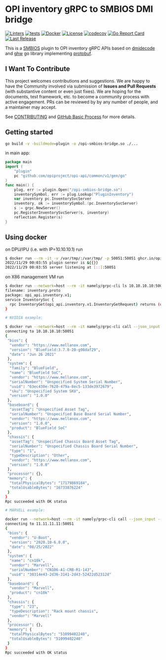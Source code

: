 # OPI inventory gRPC to SMBIOS DMI bridge

[![Linters](https://github.com/opiproject/opi-smbios-bridge/actions/workflows/linters.yml/badge.svg)](https://github.com/opiproject/opi-smbios-bridge/actions/workflows/linters.yml)
[![tests](https://github.com/opiproject/opi-smbios-bridge/actions/workflows/go.yml/badge.svg)](https://github.com/opiproject/opi-smbios-bridge/actions/workflows/go.yml)
[![Docker](https://github.com/opiproject/opi-smbios-bridge/actions/workflows/docker-publish.yml/badge.svg)](https://github.com/opiproject/opi-smbios-bridge/actions/workflows/docker-publish.yml)
[![License](https://img.shields.io/github/license/opiproject/opi-smbios-bridge?style=flat-square&color=blue&label=License)](https://github.com/opiproject/opi-smbios-bridge/blob/master/LICENSE)
[![codecov](https://codecov.io/gh/opiproject/opi-smbios-bridge/branch/main/graph/badge.svg)](https://codecov.io/gh/opiproject/opi-smbios-bridge)
[![Go Report Card](https://goreportcard.com/badge/github.com/opiproject/opi-smbios-bridge)](https://goreportcard.com/report/github.com/opiproject/opi-smbios-bridge)
[![Last Release](https://img.shields.io/github/v/release/opiproject/opi-smbios-bridge?label=Latest&style=flat-square&logo=go)](https://github.com/opiproject/opi-smbios-bridge/releases)

This is a [SMBIOS](https://www.dmtf.org/standards/smbios) plugin to OPI inventory gRPC APIs based on [dmidecode](https://linux.die.net/man/8/dmidecode) and [ghw](https://github.com/jaypipes/ghw) go library implementing [protobuf](https://github.com/opiproject/opi-api/blob/main/common/v1/inventory.proto).

## I Want To Contribute

This project welcomes contributions and suggestions.  We are happy to have the Community involved via submission of **Issues and Pull Requests** (with substantive content or even just fixes). We are hoping for the documents, test framework, etc. to become a community process with active engagement.  PRs can be reviewed by by any number of people, and a maintainer may accept.

See [CONTRIBUTING](https://github.com/opiproject/opi/blob/main/CONTRIBUTING.md) and [GitHub Basic Process](https://github.com/opiproject/opi/blob/main/doc-github-rules.md) for more details.

## Getting started

```bash
go build -v -buildmode=plugin -o /opi-smbios-bridge.so ./...
```

 in main app:

```go
package main
import (
    "plugin"
    pc "github.com/opiproject/opi-api/common/v1/gen/go"
)
func main() {
    plug, err := plugin.Open("/opi-smbios-bridge.so")
    inventorySymbol, err := plug.Lookup("PluginInventory")
    var inventory pc.InventorySvcServer
    inventory, ok := inventorySymbol.(pc.InventorySvcServer)
    s := grpc.NewServer()
    pc.RegisterInventorySvcServer(s, inventory)
    reflection.Register(s)
}
```

## Using docker

on DPU/IPU (i.e. with IP=10.10.10.1) run

```bash
$ docker run --rm -it -v /var/tmp/:/var/tmp/ -p 50051:50051 ghcr.io/opiproject/opi-smbios-bridge:main
2022/11/29 00:03:55 plugin serevr is &{{}}
2022/11/29 00:03:55 server listening at [::]:50051
```

on X86 management VM run

```bash
$ docker run --network=host --rm -it namely/grpc-cli ls 10.10.10.10:50051 opi_api.inventory.v1.InventorySvc -l
filename: inventory.proto
package: opi_api.inventory.v1;
service InventorySvc {
  rpc InventoryGet(opi_api.inventory.v1.InventoryGetRequest) returns (opi_api.inventory.v1.InventoryGetResponse) {}
}

# NVIDIA example:

$ docker run --network=host --rm -it namely/grpc-cli call --json_input --json_output 10.10.10.10:50051 InventoryGet "{}"
connecting to 10.10.10.10:50051
{
 "bios": {
  "vendor": "https://www.mellanox.com",
  "version": "BlueField:3.7.0-20-g98daf29",
  "date": "Jun 26 2021"
 },
 "system": {
  "family": "BlueField",
  "name": "BlueField SoC",
  "vendor": "https://www.mellanox.com",
  "serialNumber": "Unspecified System Serial Number",
  "uuid": "63ec430e-7620-479a-8ec5-133de3972679",
  "sku": "Unspecified System SKU",
  "version": "1.0.0"
 },
 "baseboard": {
  "assetTag": "Unspecified Asset Tag",
  "serialNumber": "Unspecified Base Board Serial Number",
  "vendor": "https://www.mellanox.com",
  "version": "1.0.0",
  "product": "BlueField SoC"
 },
 "chassis": {
  "assetTag": "Unspecified Chassis Board Asset Tag",
  "serialNumber": "Unspecified Chassis Board Serial Number",
  "type": "1",
  "typeDescription": "Other",
  "vendor": "https://www.mellanox.com",
  "version": "1.0.0"
 },
 "processor": {},
 "memory": {
  "totalPhysicalBytes": "17179869184",
  "totalUsableBytes": "16733876224"
 }
}
Rpc succeeded with OK status

# MARVELL example:

docker run --network=host --rm -it namely/grpc-cli call --json_input --json_output 11.11.11.11:50051 InventoryGet "{}"
connecting to 11.11.11.11:50051
{
 "bios": {
  "vendor": "U-Boot",
  "version": "2020.10-6.0.0",
  "date": "08/25/2022"
 },
 "system": {
  "name": "cn10k",
  "vendor": "Marvell",
  "serialNumber": "CN106-A1-CRB-R1-143",
  "uuid": "30314e43-2d36-3141-2d43-52422d52312d"
 },
 "baseboard": {
  "vendor": "Marvell",
  "product": "cn10k"
 },
 "chassis": {
  "type": "23",
  "typeDescription": "Rack mount chassis",
  "vendor": "Marvell"
 },
 "processor": {},
 "memory": {
  "totalPhysicalBytes": "51099402240",
  "totalUsableBytes": "51099402240"
 }
}
Rpc succeeded with OK status
```
